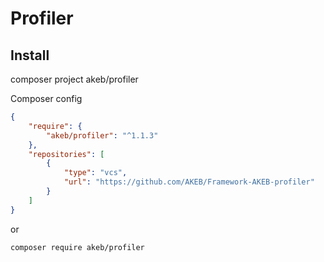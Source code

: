 # Profiler

## Install

composer project akeb/profiler

Composer config

```json
{
    "require": {
        "akeb/profiler": "^1.1.3"
    },
    "repositories": [
        {
            "type": "vcs",
            "url": "https://github.com/AKEB/Framework-AKEB-profiler"
        }
    ]
}
```

or

```bash
composer require akeb/profiler
```
